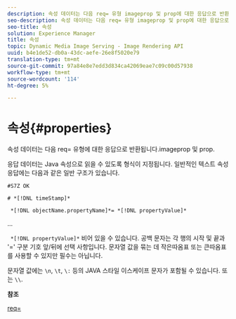 ```yaml
---
description: 속성 데이터는 다음 req= 유형 imageprop 및 prop에 대한 응답으로 반환됩니다.
seo-description: 속성 데이터는 다음 req= 유형 imageprop 및 prop에 대한 응답으로 반환됩니다.
seo-title: 속성
solution: Experience Manager
title: 속성
topic: Dynamic Media Image Serving - Image Rendering API
uuid: b4e1de52-db0a-43dc-aefe-26e8f5020e79
translation-type: tm+mt
source-git-commit: 97a84e8e7edd3d834ca42069eae7c09c00d57938
workflow-type: tm+mt
source-wordcount: '114'
ht-degree: 5%

---
```



# 속성{#properties}

속성 데이터는 다음 req= 유형에 대한 응답으로 반환됩니다.imageprop 및 prop.

응답 데이터는 Java 속성으로 읽을 수 있도록 형식이 지정됩니다. 일반적인 텍스트 속성 응답에는 다음과 같은 일반 구조가 있습니다.

`#S7Z OK`

`# *[!DNL timeStamp]*`

` *[!DNL objectName.propertyName]*= *[!DNL propertyValue]*`

...

` *[!DNL propertyValue]*` 비어 있을 수 있습니다. 공백 문자는 각 행의 시작 및 끝과 &#39;=&#39; 구분 기호 앞/뒤에 선택 사항입니다. 문자열 값을 묶는 데 작은따옴표 또는 큰따옴표를 사용할 수 있지만 필수는 아닙니다.

문자열 값에는 `\n`, `\t`, `\:` 등의 JAVA 스타일 이스케이프 문자가 포함될 수 있습니다. 또는 `\\`.

**참조**

[req=](../../../../../ir-api/http-protocol/image-rendering-api-ref/c-ir-http-protocol-ref/c-ir-http-protocol-command-reference/r-ir-req.md#reference-792b1a663fb64261bd2de2a209b847fb)
